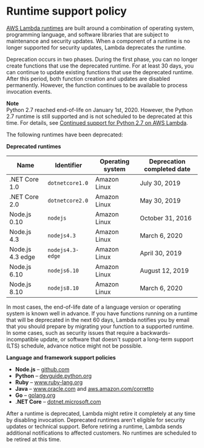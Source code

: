 # Runtime support policy<a name="runtime-support-policy"></a>

[AWS Lambda runtimes](lambda-runtimes.md) are built around a combination of operating system, programming language, and software libraries that are subject to maintenance and security updates\. When a component of a runtime is no longer supported for security updates, Lambda deprecates the runtime\.

Deprecation occurs in two phases\. During the first phase, you can no longer create functions that use the deprecated runtime\. For at least 30 days, you can continue to update existing functions that use the deprecated runtime\. After this period, both function creation and updates are disabled permanently\. However, the function continues to be available to process invocation events\.

**Note**  
Python 2\.7 reached end\-of\-life on January 1st, 2020\. However, the Python 2\.7 runtime is still supported and is not scheduled to be deprecated at this time\. For details, see [Continued support for Python 2\.7 on AWS Lambda](https://aws.amazon.com/blogs/compute/continued-support-for-python-2-7-on-aws-lambda/)\.

The following runtimes have been deprecated:


**Deprecated runtimes**  

| Name | Identifier | Operating system | Deprecation completed date | 
| --- | --- | --- | --- | 
|  \.NET Core 1\.0  |  `dotnetcore1.0`  |  Amazon Linux  |  July 30, 2019  | 
|  \.NET Core 2\.0  |  `dotnetcore2.0`  |  Amazon Linux  |  May 30, 2019  | 
|  Node\.js 0\.10  |  `nodejs`  |  Amazon Linux  |  October 31, 2016  | 
|  Node\.js 4\.3  |  `nodejs4.3`  |  Amazon Linux  |  March 6, 2020  | 
|  Node\.js 4\.3 edge  |  `nodejs4.3-edge`  |  Amazon Linux  |  April 30, 2019  | 
|  Node\.js 6\.10  |  `nodejs6.10`  |  Amazon Linux  |  August 12, 2019  | 
|  Node\.js 8\.10  |  `nodejs8.10`  |  Amazon Linux  |  March 6, 2020  | 

In most cases, the end\-of\-life date of a language version or operating system is known well in advance\. If you have functions running on a runtime that will be deprecated in the next 60 days, Lambda notifies you by email that you should prepare by migrating your function to a supported runtime\. In some cases, such as security issues that require a backwards\-incompatible update, or software that doesn't support a long\-term support \(LTS\) schedule, advance notice might not be possible\.

**Language and framework support policies**
+ **Node\.js** – [github\.com](https://github.com/nodejs/Release#release-schedule)
+ **Python** – [devguide\.python\.org](https://devguide.python.org/#status-of-python-branches)
+ **Ruby** – [www\.ruby\-lang\.org](https://www.ruby-lang.org/en/downloads/branches/)
+ **Java** – [www\.oracle\.com](https://www.oracle.com/technetwork/java/java-se-support-roadmap.html) and [aws\.amazon\.com/corretto](https://aws.amazon.com/corretto/faqs/) 
+ **Go** – [golang\.org](https://golang.org/s/release)
+ **\.NET Core** – [dotnet\.microsoft\.com](https://dotnet.microsoft.com/platform/support/policy/dotnet-core)

After a runtime is deprecated, Lambda might retire it completely at any time by disabling invocation\. Deprecated runtimes aren't eligible for security updates or technical support\. Before retiring a runtime, Lambda sends additional notifications to affected customers\. No runtimes are scheduled to be retired at this time\.
